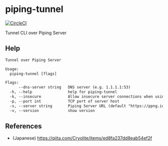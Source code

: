 # piping-tunnel
[![CircleCI](https://circleci.com/gh/nwtgck/go-piping-tunnel.svg?style=shield)](https://app.circleci.com/pipelines/github/nwtgck/go-piping-tunnel)

Tunnel CLI over Piping Server

## Help

```txt
Tunnel over Piping Server

Usage:
  piping-tunnel [flags]

Flags:
      --dns-server string   DNS server (e.g. 1.1.1.1:53)
  -h, --help                help for piping-tunnel
  -k, --insecure            Allow insecure server connections when using SSL
  -p, --port int            TCP port of server host
  -s, --server string       Piping Server URL (default "https://ppng.io")
  -v, --version             show version
```

## References
- (Japanese) <https://qiita.com/Cryolite/items/ed8fa237dd8eab54ef2f>
